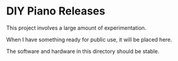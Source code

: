 # DIY Piano Releases

This project involves a large amount of experimentation.

When I have something ready for public use, it will be placed here.

The software and hardware in this directory should be stable.